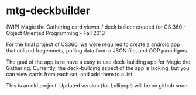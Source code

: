 mtg-deckbuilder
===============

(WIP) Magic the Gathering card viewer / deck builder created for CS 360 - Object Oriented Programming - Fall 2013

For the final project of CS360, we were required to create a android app that utilized fragemnets, pulling data from a JSON file,
and OOP paradigms.

The goal of the app is to have a easy to use deck-building app for Magic the Gathering.
Currently, the deck-building aspect of the app is lacking, 
but you can view cards from each set, and add them to a list.

This is an old project: Updated version (for Lollipop!) will be on github soon.
